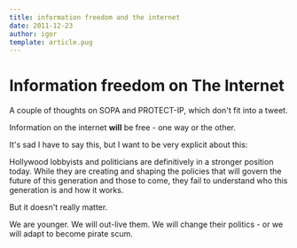 ```yaml
---
title: information freedom and the internet
date: 2011-12-23
author: igor
template: article.pug
---
```


# Information freedom on The Internet

A couple of thoughts on SOPA and PROTECT-IP, which don't fit into a tweet.

Information on the internet **will** be free - one way or the other.

It's sad I have to say this, but I want to be very explicit about this:

Hollywood lobbyists and politicians are definitively in a stronger position today.
While they are creating and shaping the policies that will govern the future of this generation and those to come, they fail to understand who this generation is and how it works.

But it doesn't really matter.

We are younger.
We will out-live them.
We will change their politics - or we will adapt to become pirate scum.
